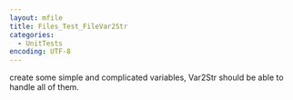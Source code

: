 ```yaml
---
layout: mfile
title: Files_Test_FileVar2Str
categories:
  - UnitTests
encoding: UTF-8
---
```


create some simple and complicated variables, Var2Str should be able
to handle all of them.